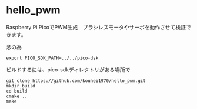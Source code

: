 # hello_pwm
Raspberry Pi PicoでPWM生成　ブラシレスモータやサーボを動作させて検証できます。

念の為

`export PICO_SDK_PATH=../../pico-dsk`


ビルドするには、pico-sdkディレクトリがある場所で

```
git clone https://github.com/kouhei1970/hello_pwm.git
mkdir build
cd build
cmake ..
make
```


